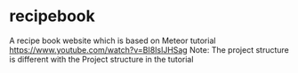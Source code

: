 # recipebook
A recipe book website which is based on Meteor tutorial https://www.youtube.com/watch?v=BI8IslJHSag
Note: The project structure is different with the Project structure in the tutorial
